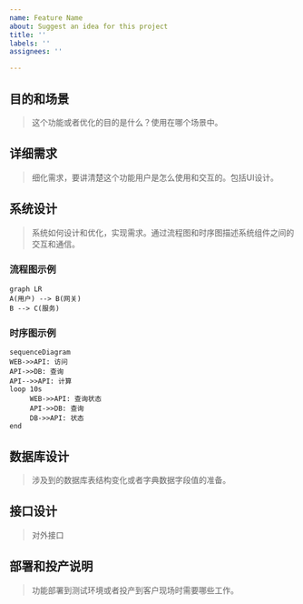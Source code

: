 ```yaml
---
name: Feature Name
about: Suggest an idea for this project
title: ''
labels: ''
assignees: ''

---
```


## 目的和场景
> 这个功能或者优化的目的是什么？使用在哪个场景中。


## 详细需求
>  细化需求，要讲清楚这个功能用户是怎么使用和交互的。包括UI设计。


## 系统设计
> 系统如何设计和优化，实现需求。通过流程图和时序图描述系统组件之间的交互和通信。

### 流程图示例
```mermaid
graph LR
A(用户) --> B(网关)
B --> C(服务)

```

### 时序图示例
```mermaid
sequenceDiagram
WEB->>API: 访问
API->>DB: 查询
API-->>API: 计算
loop 10s
     WEB->>API: 查询状态
     API->>DB: 查询
     DB->>API: 状态
end
```




## 数据库设计

> 涉及到的数据库表结构变化或者字典数据字段值的准备。


## 接口设计
> 对外接口


## 部署和投产说明
> 功能部署到测试环境或者投产到客户现场时需要哪些工作。
